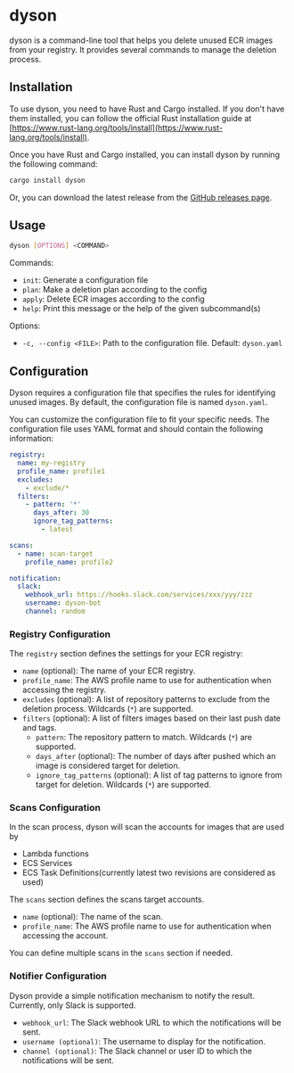 # dyson

dyson is a command-line tool that helps you delete unused ECR images from your registry.
It provides several commands to manage the deletion process.

## Installation

To use dyson, you need to have Rust and Cargo installed. If you don't have them installed, you can follow the
official Rust installation guide at [https://www.rust-lang.org/tools/install](https://www.rust-lang.org/tools/install).

Once you have Rust and Cargo installed, you can install dyson by running the following command:

```bash
cargo install dyson
```

Or, you can download the latest release from the [GitHub releases page](https://github.com/RossyWhite/dyson/releases).

## Usage

```bash
dyson [OPTIONS] <COMMAND>
```

Commands:

- `init`: Generate a configuration file
- `plan`: Make a deletion plan according to the config
- `apply`: Delete ECR images according to the config
- `help`: Print this message or the help of the given subcommand(s)

Options:

- `-c, --config <FILE>`: Path to the configuration file. Default: `dyson.yaml`

## Configuration

Dyson requires a configuration file that specifies the rules for identifying unused images. By default, the
configuration file is named `dyson.yaml`.

You can customize the configuration file to fit your specific needs. The configuration file uses YAML format and should
contain the following information:

```yaml
registry:
  name: my-registry
  profile_name: profile1
  excludes:
    - exclude/*
  filters:
    - pattern: '*'
      days_after: 30
      ignore_tag_patterns:
        - latest

scans:
  - name: scan-target
    profile_name: profile2

notification:
  slack:
    webhook_url: https://hooks.slack.com/services/xxx/yyy/zzz
    username: dyson-bot
    channel: random
```

### Registry Configuration

The `registry` section defines the settings for your ECR registry:

- `name` (optional): The name of your ECR registry.
- `profile_name`: The AWS profile name to use for authentication when accessing the registry.
- `excludes` (optional): A list of repository patterns to exclude from the deletion process. Wildcards (`*`) are
  supported.
- `filters` (optional): A list of filters images based on their last push date and tags.
    - `pattern`: The repository pattern to match. Wildcards (`*`) are supported.
    - `days_after` (optional): The number of days after pushed which an image is considered target for deletion.
    - `ignore_tag_patterns` (optional): A list of tag patterns to ignore from target for deletion. Wildcards (`*`) are
      supported.

### Scans Configuration

In the scan process, dyson will scan the accounts for images that are used by

- Lambda functions
- ECS Services
- ECS Task Definitions(currently latest two revisions are considered as used)

The `scans` section defines the scans target accounts.

- `name` (optional): The name of the scan.
- `profile_name`: The AWS profile name to use for authentication when accessing the account.

You can define multiple scans in the `scans` section if needed.

### Notifier Configuration

Dyson provide a simple notification mechanism to notify the result. Currently, only Slack is supported.

- `webhook_url`: The Slack webhook URL to which the notifications will be sent.
- `username (optional)`: The username to display for the notification.
- `channel (optional)`: The Slack channel or user ID to which the notifications will be sent.
